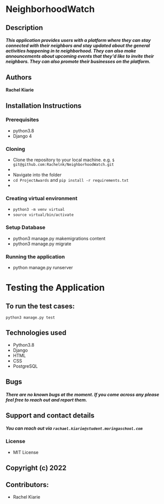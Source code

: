 # NeighborhoodWatch


## Description
##### This application provides users with a platform where they can stay connected with their neighbors and stay updated about the general activities happening in te neighborhood. They can also make announcements about upcoming events that they'd like to invite their neighbors. They can also promote their businesses on the platform.


## Authors
#### Rachel Kiarie


## Installation Instructions
### Prerequisites
* python3.8
* Django 4

### Cloning

* Clone the repository to your local machine. e.g. 
`$ git@github.com:Rachelnk/NeighborhoodWatch.git`
*
* Navigate into the folder
* `cd ProjectAwards` and `pip install -r requirements.txt`
* 
### Creating virtual environment
* `python3 -m venv virtual`
* `source virtual/bin/activate`

### Setup Database
* python3 manage.py makemigrations content
* python3 manage.py migrate

### Running the application
* python manage.py runserver

# Testing the Application
## To run the test cases:
`python3 manage.py test`


## Technologies used
* Python3.8
* Django
* HTML
* CSS
* PostgreSQL

## Bugs
##### There are no known bugs at the moment. If you come across any please feel free to reach out and report them.

## Support and contact details
##### You can reach out via `rachael.kiarie@student.moringaschool.com` 
 ### License
 * MIT License
 ## Copyright (c) 2022
 
 ## Contributors:
 * Rachel Kiarie

